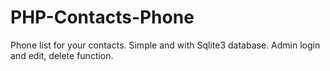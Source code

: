 # PHP-Contacts-Phone
Phone list for your contacts. Simple and with Sqlite3 database. Admin login and edit, delete function.
